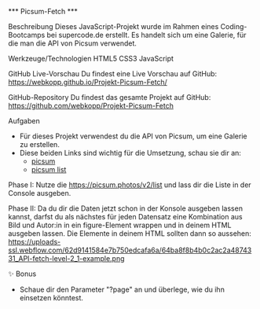 *** Picsum-Fetch ***

Beschreibung
Dieses JavaScript-Projekt wurde im Rahmen eines Coding-Bootcamps bei supercode.de erstellt. Es handelt sich um eine Galerie, für die man die API von Picsum verwendet.

<!-- Die Anwendung bietet folgende Möglichkeiten:
- Bei der Movie Datenbank kann über ein Input-Feld und dem Button "Search" nach Filmen gesucht werden.
- Die User:innen können über die Button "Titel Up" und "Titel Down" die Filme nach Namen sortieren und über den Button "Best Rate" nach Filmen mit Top-Bewertung filtern. -->

Werkzeuge/Technologien
HTML5
CSS3
JavaScript

GitHub Live-Vorschau
Du findest eine Live Vorschau auf GitHub: https://webkopp.github.io/Projekt-Picsum-Fetch/

GitHub-Repository
Du findest das gesamte Projekt auf GitHub: https://github.com/webkopp/Projekt-Picsum-Fetch

Aufgaben
- Für dieses Projekt verwendest du die API von Picsum, um eine Galerie zu erstellen.
- Diese beiden Links sind wichtig für die Umsetzung, schau sie dir an:
    - [picsum](https://picsum.photos/)
    - [picsum list](https://picsum.photos/v2/list/)

Phase I:
Nutze die https://picsum.photos/v2/list und lass dir die Liste in der Console ausgeben.

Phase II:
Da du dir die Daten jetzt schon in der Konsole ausgeben lassen kannst, darfst du als nächstes für jeden Datensatz eine Kombination aus Bild und Autor:in in ein figure-Element wrappen und in deinem HTML ausgeben lassen.
Die Elemente in deinem HTML sollten dann so aussehen: 
https://uploads-ssl.webflow.com/62d9141584e7b750edcafa6a/64ba8f8b4b0c2ac2a4874331_API-fetch-level-2_1-example.png

✨ Bonus
- Schaue dir den Parameter "?page" an und überlege, wie du ihn einsetzen könntest.